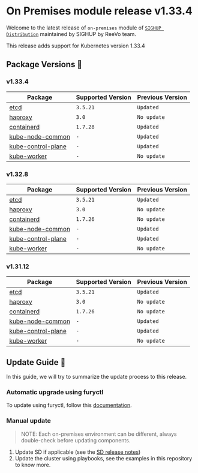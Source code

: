 # On Premises module release v1.33.4

Welcome to the latest release of `on-premises` module of [`SIGHUP Distribution`](https://github.com/sighupio/distribution) maintained by SIGHUP by ReeVo team.

This release adds support for Kubernetes version 1.33.4

## Package Versions 🚢

### v1.33.4

| Package                                        | Supported Version | Previous Version |
| ---------------------------------------------- | ----------------- | ---------------- |
| [etcd](roles/etcd)                             | `3.5.21`          | `Updated`        |
| [haproxy](roles/haproxy)                       | `3.0`             | `No update`      |
| [containerd](roles/containerd)                 | `1.7.28`          | `Updated`        |
| [kube-node-common](roles/kube-node-common)     | `-`               | `Updated`        |
| [kube-control-plane](roles/kube-control-plane) | `-`               | `Updated`        |
| [kube-worker](roles/kube-worker)               | `-`               | `No update`      |

### v1.32.8

| Package                                        | Supported Version | Previous Version |
| ---------------------------------------------- | ----------------- | ---------------- |
| [etcd](roles/etcd)                             | `3.5.21`          | `Updated`        |
| [haproxy](roles/haproxy)                       | `3.0`             | `No update`      |
| [containerd](roles/containerd)                 | `1.7.26`          | `No update`      |
| [kube-node-common](roles/kube-node-common)     | `-`               | `Updated`        |
| [kube-control-plane](roles/kube-control-plane) | `-`               | `Updated`        |
| [kube-worker](roles/kube-worker)               | `-`               | `No update`      |


### v1.31.12

| Package                                        | Supported Version | Previous Version |
| ---------------------------------------------- | ----------------- | ---------------- |
| [etcd](roles/etcd)                             | `3.5.21`          | `Updated`        |
| [haproxy](roles/haproxy)                       | `3.0`             | `No update`      |
| [containerd](roles/containerd)                 | `1.7.26`          | `No update`      |
| [kube-node-common](roles/kube-node-common)     | `-`               | `Updated`        |
| [kube-control-plane](roles/kube-control-plane) | `-`               | `Updated`        |
| [kube-worker](roles/kube-worker)               | `-`               | `No update`      |


## Update Guide 🦮

In this guide, we will try to summarize the update process to this release.

### Automatic upgrade using furyctl

To update using furyctl, follow this [documentation](https://docs.sighup.io/docs/installation/upgrades).

### Manual update
  
> NOTE: Each on-premises environment can be different, always double-check before updating components.

1. Update SD if applicable (see the [SD release notes](https://github.com/sighupio/distribution/tree/master/docs/releases))
2. Update the cluster using playbooks, see the examples in this repository to know more.
